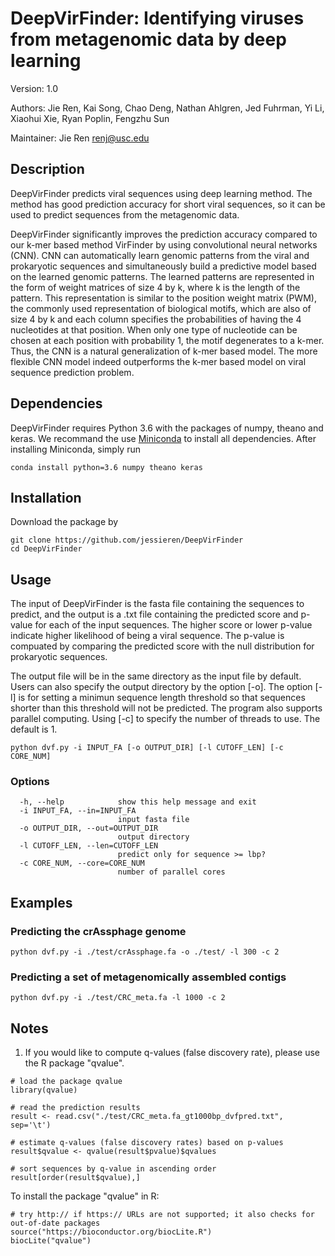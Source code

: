 # DeepVirFinder: Identifying viruses from metagenomic data by deep learning

Version: 1.0

Authors: Jie Ren, Kai Song, Chao Deng, Nathan Ahlgren, Jed Fuhrman, Yi Li, Xiaohui Xie, Ryan Poplin, Fengzhu Sun

Maintainer: Jie Ren renj@usc.edu


## Description

DeepVirFinder predicts viral sequences using deep learning method. 
The method has good prediction accuracy for short viral sequences, 
so it can be used to predict sequences from the metagenomic data.

DeepVirFinder significantly improves the prediction accuracy compared to our k-mer based method VirFinder by using convolutional neural networks (CNN).
CNN can automatically learn genomic patterns from the viral and prokaryotic sequences and simultaneously build a predictive model based on the learned genomic patterns. 
The learned patterns are represented in the form of weight matrices of size 4 by k, where k is the length of the pattern. 
This representation is similar to the position weight matrix (PWM), the commonly used representation of biological motifs, 
which are also of size 4 by k and each column specifies the probabilities of having the 4 nucleotides at that position.
When only one type of nucleotide can be chosen at each position with probability 1, the motif degenerates to a k-mer. 
Thus, the CNN is a natural generalization of k-mer based model. 
The more flexible CNN model indeed outperforms the k-mer based model on viral sequence prediction problem.


## Dependencies

DeepVirFinder requires Python 3.6 with the packages of numpy, theano and keras.
We recommand the use [Miniconda](https://conda.io/miniconda.html) to install all dependencies. 
After installing Miniconda, simply run


    conda install python=3.6 numpy theano keras



## Installation

Download the package by 

    git clone https://github.com/jessieren/DeepVirFinder
    cd DeepVirFinder
    
    
## Usage

The input of DeepVirFinder is the fasta file containing the sequences to predict, 
and the output is a .txt file containing the predicted score and p-value for each of the input sequences. 
The higher score or lower p-value indicate higher likelihood of being a viral sequence. 
The p-value is compuated by comparing the predicted score with the null distribution for prokaryotic sequences. 

The output file will be in the same directory as the input file by default. Users can also specify the output directory by the option [-o].
The option [-l] is for setting a minimun sequence length threshold so that sequences shorter than this threshold will not be predicted.
The program also supports parallel computing. Using [-c] to specify the number of threads to use. The default is 1.


    python dvf.py -i INPUT_FA [-o OUTPUT_DIR] [-l CUTOFF_LEN] [-c CORE_NUM]


### Options
      -h, --help            show this help message and exit
      -i INPUT_FA, --in=INPUT_FA
                            input fasta file
      -o OUTPUT_DIR, --out=OUTPUT_DIR
                            output directory
      -l CUTOFF_LEN, --len=CUTOFF_LEN
                            predict only for sequence >= lbp?
      -c CORE_NUM, --core=CORE_NUM
                            number of parallel cores


## Examples

### Predicting the crAssphage genome

    python dvf.py -i ./test/crAssphage.fa -o ./test/ -l 300 -c 2
    
     
### Predicting a set of metagenomically assembled contigs
    
    python dvf.py -i ./test/CRC_meta.fa -l 1000 -c 2
    
    

## Notes

1. If you would like to compute q-values (false discovery rate), please use the R package "qvalue". 

```
# load the package qvalue
library(qvalue)

# read the prediction results
result <- read.csv("./test/CRC_meta.fa_gt1000bp_dvfpred.txt", sep='\t')

# estimate q-values (false discovery rates) based on p-values
result$qvalue <- qvalue(result$pvalue)$qvalues

# sort sequences by q-value in ascending order
result[order(result$qvalue),]
```

  To install the package "qvalue" in R:

```
# try http:// if https:// URLs are not supported; it also checks for out-of-date packages
source("https://bioconductor.org/biocLite.R")
biocLite("qvalue")
```

<!-- Copyright and License Information
-----------------------------------

Copyright (C) 2017 University of Southern California

Authors: Jie Ren, Fengzhu Sun

This program is freely available under the terms of the GNU General Public (version 3) as published by the Free Software Foundation (http://www.gnu.org/licenses/#GPL) for academic use. 

Commercial users should contact Dr. Sun at fsun@usc.edu, copyright at the University of Southern California. 

This program is distributed in the hope that it will be useful, but WITHOUT ANY WARRANTY; without even the implied warranty of MERCHANTABILITY or FITNESS FOR A PARTICULAR PURPOSE. See the GNU General Public License for more details. -->

<!--You should have received a copy of the GNU General Public License along with this program. If not, see http://www.gnu.org/licenses/.-->

